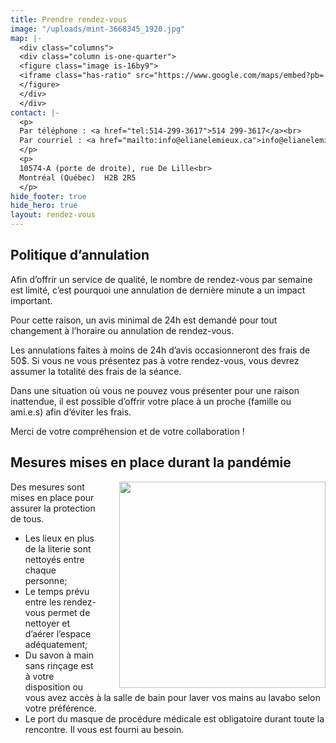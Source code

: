 ```yaml
---
title: Prendre rendez-vous
image: "/uploads/mint-3668345_1920.jpg"
map: |-
  <div class="columns">
  <div class="column is-one-quarter">
  <figure class="image is-16by9">
  <iframe class="has-ratio" src="https://www.google.com/maps/embed?pb=!1m18!1m12!1m3!1d2077.733928162563!2d-73.65250587919157!3d45.57580869590193!2m3!1f0!2f0!3f0!3m2!1i1024!2i768!4f13.1!3m3!1m2!1s0x4cc91f4f7a9d7331%3A0x3ecd0ec5f047589b!2s10574%20Rue%20de%20Lille%2C%20Montr%C3%A9al%2C%20QC%20H2B%202R5!5e0!3m2!1sen!2sca!4v1613080846052!5m2!1sen!2sca" frameborder="0" style="border:0;" allowfullscreen="" aria-hidden="false" tabindex="0"></iframe>
  </figure>
  </div>
  </div>
contact: |-
  <p>
  Par téléphone : <a href="tel:514-299-3617">514 299-3617</a><br>
  Par courriel : <a href="mailto:info@elianelemieux.ca">info@elianelemieux.ca</a>
  </p>
  <p>
  10574-A (porte de droite), rue De Lille<br>
  Montréal (Québec)  H2B 2R5
  </p>
hide_footer: true
hide_hero: true
layout: rendez-vous
---
```


## Politique d’annulation

Afin d’offrir un service de qualité, le nombre de rendez-vous par semaine est limité, c’est pourquoi une annulation de dernière minute a un impact important.

Pour cette raison, un avis minimal de 24h est demandé pour tout changement à l’horaire ou annulation de rendez-vous.

Les annulations faites à moins de 24h d’avis occasionneront des frais de 50$. Si vous ne vous présentez pas à votre rendez-vous, vous devrez assumer la totalité des frais de la séance.

Dans une situation où vous ne pouvez vous présenter pour une raison inattendue, il est possible d’offrir votre place à un proche (famille ou ami.e.s) afin d’éviter les frais.

Merci de votre compréhension et de votre collaboration !

## Mesures mises en place durant la pandémie

<img src="/uploads/PB062232%202.jpeg" style="width:330px; float:right; padding-left:2rem;">

Des mesures sont mises en place pour assurer la protection de tous.
* Les lieux en plus de la literie sont nettoyés entre chaque personne;
* Le temps prévu entre les rendez-vous permet de nettoyer et d’aérer l’espace adéquatement;
* Du savon à main sans rinçage est à votre disposition ou vous avez accès à la salle de bain pour laver vos mains au lavabo selon votre préférence.
* Le port du masque de procédure médicale est obligatoire durant toute la rencontre. Il vous est fourni au besoin.